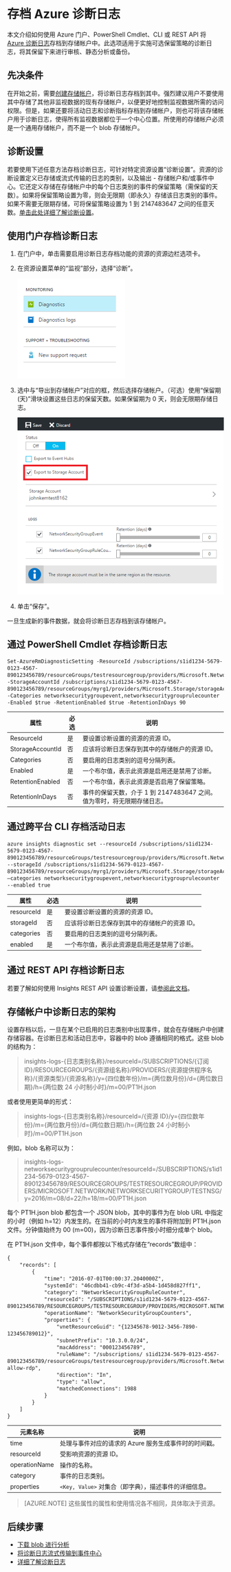 <properties
	pageTitle="存档 Azure 诊断日志 | Azure"
	description="了解如何存档 Azure 诊断日志，将其长期保留在存储帐户中。"
	authors="johnkemnetz"
	manager="rboucher"
	editor=""
	services="monitoring-and-diagnostics"
	documentationCenter="monitoring-and-diagnostics"/>

<tags
	ms.service="monitoring-and-diagnostics"
	ms.workload="na"
	ms.tgt_pltfrm="na"
	ms.devlang="na"
	ms.topic="article"
	ms.date="08/26/2016"
	wacn.date="10/17/2016"
	ms.author="johnkem"/>  


# 存档 Azure 诊断日志
本文介绍如何使用 Azure 门户、PowerShell Cmdlet、CLI 或 REST API 将 [Azure 诊断日志](/documentation/articles/monitoring-overview-of-diagnostic-logs/)存档到存储帐户中。此选项适用于实施可选保留策略的诊断日志，将其保留下来进行审核、静态分析或备份。

## 先决条件
在开始之前，需要[创建存储帐户](/documentation/articles/storage-create-storage-account/#create-a-storage-account)，将诊断日志存档到其中。强烈建议用户不要使用其中存储了其他非监视数据的现有存储帐户，以便更好地控制监视数据所需的访问权限。但是，如果还要将活动日志和诊断指标存档到存储帐户，则也可将该存储帐户用于诊断日志，使得所有监视数据都位于一个中心位置。所使用的存储帐户必须是一个通用存储帐户，而不是一个 blob 存储帐户。

## 诊断设置
若要使用下述任意方法存档诊断日志，可针对特定资源设置“诊断设置”。资源的诊断设置定义已存储或流式传输的日志的类别，以及输出 - 存储帐户和/或事件中心。它还定义存储在存储帐户中的每个日志类别的事件的保留策略（需保留的天数）。如果将保留策略设置为零，则会无限期（即永久）存储该日志类别的事件。如果不需要无限期存储，可将保留策略设置为 1 到 2147483647 之间的任意天数。[单击此处详细了解诊断设置](/documentation/articles/monitoring-overview-of-diagnostic-logs/#diagnostic-settings)。

## 使用门户存档诊断日志

1. 在门户中，单击需要启用诊断日志存档功能的资源的资源边栏选项卡。
2. 在资源设置菜单的“监视”部分，选择“诊断”。

    ![资源菜单的“监视”部分](./media/monitoring-archive-diagnostic-logs/diag-log-monitoring-sec.png)  

3. 选中与“导出到存储帐户”对应的框，然后选择存储帐户。（可选）使用“保留期(天)”滑块设置这些日志的保留天数。如果保留期为 0 天，则会无限期存储日志。

	![“诊断日志”边栏选项卡](./media/monitoring-archive-diagnostic-logs/diag-log-monitoring-blade.png)  

4. 单击“保存”。

一旦生成新的事件数据，就会将诊断日志存档到该存储帐户。

## 通过 PowerShell Cmdlet 存档诊断日志

```
Set-AzureRmDiagnosticSetting -ResourceId /subscriptions/s1id1234-5679-0123-4567-890123456789/resourceGroups/testresourcegroup/providers/Microsoft.Network/networkSecurityGroups/testnsg -StorageAccountId /subscriptions/s1id1234-5679-0123-4567-890123456789/resourceGroups/myrg1/providers/Microsoft.Storage/storageAccounts/my_storage -Categories networksecuritygroupevent,networksecuritygrouprulecounter -Enabled $true -RetentionEnabled $true -RetentionInDays 90
```

| 属性 | 必选 | 说明 |
|------------------|----------|-------------------------------------------------------------------------------------------------------|
| ResourceId | 是 | 要设置诊断设置的资源的资源 ID。 |
| StorageAccountId | 否 | 应该将诊断日志保存到其中的存储帐户的资源 ID。 |
| Categories | 否 | 要启用的日志类别的逗号分隔列表。 |
| Enabled | 是 | 一个布尔值，表示此资源是启用还是禁用了诊断。 |
| RetentionEnabled | 否 | 一个布尔值，表示此资源是否启用了保留策略。 |
| RetentionInDays | 否 | 事件的保留天数，介于 1 到 2147483647 之间。值为零时，将无限期存储日志。 |

## 通过跨平台 CLI 存档活动日志

```
azure insights diagnostic set --resourceId /subscriptions/s1id1234-5679-0123-4567-890123456789/resourceGroups/testresourcegroup/providers/Microsoft.Network/networkSecurityGroups/testnsg --storageId /subscriptions/s1id1234-5679-0123-4567-890123456789/resourceGroups/myrg1/providers/Microsoft.Storage/storageAccounts/my_storage –categories networksecuritygroupevent,networksecuritygrouprulecounter --enabled true
```

| 属性 | 必选 | 说明 |
|------------------|----------|-------------------------------------------------------------------------------------------------------|
| resourceId | 是 | 要设置诊断设置的资源的资源 ID。 |
| storageId | 否 | 应该将诊断日志保存到其中的存储帐户的资源 ID。 |
| categories | 否 | 要启用的日志类别的逗号分隔列表。 |
| enabled | 是 | 一个布尔值，表示此资源是启用还是禁用了诊断。 |

## 通过 REST API 存档诊断日志
若要了解如何使用 Insights REST API 设置诊断设置，请[参阅此文档](https://msdn.microsoft.com/zh-cn/library/azure/dn931931.aspx)。

## 存储帐户中诊断日志的架构
设置存档以后，一旦在某个已启用的日志类别中出现事件，就会在存储帐户中创建存储容器。在诊断日志和活动日志中，容器中的 blob 遵循相同的格式。这些 blob 的结构为：

> insights-logs-{日志类别名称}/resourceId=/SUBSCRIPTIONS/{订阅 ID}/RESOURCEGROUPS/{资源组名称}/PROVIDERS/{资源提供程序名称}/{资源类型}/{资源名称}/y={四位数年份}/m={两位数月份}/d={两位数日期}/h={两位数 24 小时制小时}/m=00/PT1H.json

或者使用更简单的形式：

> insights-logs-{日志类别名称}/resourceId=/{资源 ID}/y={四位数年份}/m={两位数月份}/d={两位数日期}/h={两位数 24 小时制小时}/m=00/PT1H.json

例如，blob 名称可以为：

> insights-logs-networksecuritygrouprulecounter/resourceId=/SUBSCRIPTIONS/s1id1234-5679-0123-4567-890123456789/RESOURCEGROUPS/TESTRESOURCEGROUP/PROVIDERS/MICROSOFT.NETWORK/NETWORKSECURITYGROUP/TESTNSG/y=2016/m=08/d=22/h=18/m=00/PT1H.json

每个 PT1H.json blob 都包含一个 JSON blob，其中的事件为在 blob URL 中指定的小时（例如 h=12）内发生的。在当前的小时内发生的事件将附加到 PT1H.json 文件。分钟值始终为 00 (m=00)，因为诊断日志事件按小时细分成单个 blob。

在 PT1H.json 文件中，每个事件都按以下格式存储在“records”数组中：

```
{
	"records": [
		{
			"time": "2016-07-01T00:00:37.2040000Z",
			"systemId": "46cdbb41-cb9c-4f3d-a5b4-1d458d827ff1",
			"category": "NetworkSecurityGroupRuleCounter",
			"resourceId": "/SUBSCRIPTIONS/s1id1234-5679-0123-4567-890123456789/RESOURCEGROUPS/TESTRESOURCEGROUP/PROVIDERS/MICROSOFT.NETWORK/NETWORKSECURITYGROUPS/TESTNSG",
			"operationName": "NetworkSecurityGroupCounters",
			"properties": {
				"vnetResourceGuid": "{12345678-9012-3456-7890-123456789012}",
				"subnetPrefix": "10.3.0.0/24",
				"macAddress": "000123456789",
				"ruleName": "/subscriptions/ s1id1234-5679-0123-4567-890123456789/resourceGroups/testresourcegroup/providers/Microsoft.Network/networkSecurityGroups/testnsg/securityRules/default-allow-rdp",
				"direction": "In",
				"type": "allow",
				"matchedConnections": 1988
			}
		}
	]
}
```

| 元素名称 | 说明 |
|---------------|-------------------------------------------------------------------------------------------------------------|
| time | 处理与事件对应的请求的 Azure 服务生成事件时的时间戳。 |
| resourceId | 受影响资源的资源 ID。 |
| operationName | 操作的名称。 |
| category | 事件的日志类别。 |
| properties | `<Key, Value>` 对集合（即字典），描述事件的详细信息。 |

> [AZURE.NOTE] 这些属性的属性和使用情况各不相同，具体取决于资源。

## 后续步骤
- [下载 blob 进行分析](/documentation/articles/storage-dotnet-how-to-use-blobs/#download-blobs)
- [将诊断日志流式传输到事件中心](/documentation/articles/monitoring-stream-diagnostic-logs-to-event-hubs/)
- [详细了解诊断日志](/documentation/articles/monitoring-overview-of-diagnostic-logs/)

<!---HONumber=Mooncake_1010_2016-->
